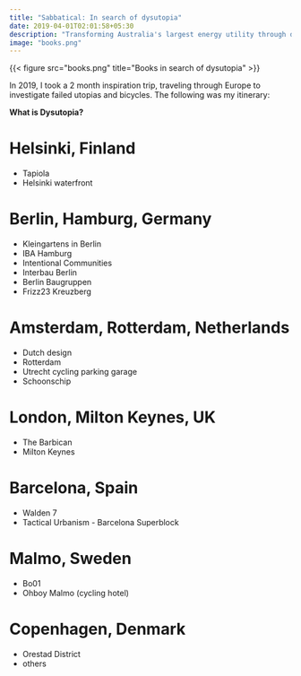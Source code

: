 ```yaml
---
title: "Sabbatical: In search of dysutopia"
date: 2019-04-01T02:01:58+05:30
description: "Transforming Australia's largest energy utility through design"
image: "books.png"
---
```


{{< figure src="books.png" title="Books in search of dysutopia" >}}

In 2019, I took a 2 month inspiration trip, traveling through Europe to investigate failed utopias and bicycles. The following was my itinerary:


**What is Dysutopia?**


# Helsinki, Finland
- Tapiola
- Helsinki waterfront


# Berlin, Hamburg, Germany
- Kleingartens in Berlin
- IBA Hamburg
- Intentional Communities
- Interbau Berlin
- Berlin Baugruppen
- Frizz23 Kreuzberg


# Amsterdam, Rotterdam, Netherlands
- Dutch design
- Rotterdam
- Utrecht cycling parking garage
- Schoonschip


# London, Milton Keynes, UK
- The Barbican
- Milton Keynes


# Barcelona, Spain
- Walden 7
- Tactical Urbanism - Barcelona Superblock


# Malmo, Sweden
- Bo01
- Ohboy Malmo (cycling hotel)


# Copenhagen, Denmark
- Orestad District
- others

